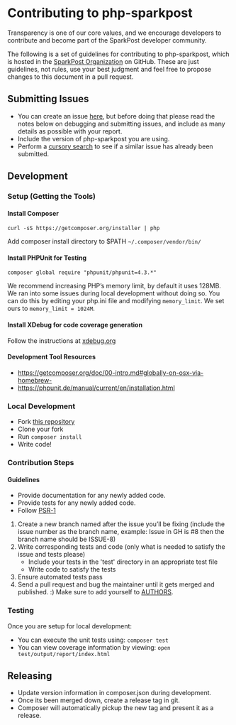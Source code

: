 # Contributing to php-sparkpost
Transparency is one of our core values, and we encourage developers to contribute and become part of the SparkPost developer community.

The following is a set of guidelines for contributing to php-sparkpost,
which is hosted in the [SparkPost Organization](https://github.com/sparkpost) on GitHub.
These are just guidelines, not rules, use your best judgment and feel free to
propose changes to this document in a pull request.

## Submitting Issues
* You can create an issue [here](https://github.com/sparkpost/php-sparkpost/issues/new), but
  before doing that please read the notes below on debugging and submitting issues,
  and include as many details as possible with your report.
* Include the version of php-sparkpost you are using.
* Perform a [cursory search](https://github.com/SparkPost/php-sparkpost/issues?q=is%3Aissue+is%3Aopen)
  to see if a similar issue has already been submitted.

## Development

### Setup (Getting the Tools)
#### Install Composer
```
curl -sS https://getcomposer.org/installer | php
```

Add composer install directory to $PATH `~/.composer/vendor/bin/`

#### Install PHPUnit for Testing
```
composer global require "phpunit/phpunit=4.3.*"
```

We recommend increasing PHP’s memory limit, by default it uses 128MB.  We ran into some issues during local development without doing so.  You can do this by editing your php.ini file and modifying `memory_limit`.  We set ours to `memory_limit = 1024M`.

#### Install XDebug for code coverage generation
Follow the instructions at [xdebug.org](http://xdebug.org/wizard.php)

#### Development Tool Resources
* https://getcomposer.org/doc/00-intro.md#globally-on-osx-via-homebrew-
* https://phpunit.de/manual/current/en/installation.html

### Local Development
* Fork [this repository](http://github.com/SparkPost/php-sparkpost)
* Clone your fork
* Run `composer install`
* Write code!

### Contribution Steps

#### Guidelines

- Provide documentation for any newly added code.
- Provide tests for any newly added code.
- Follow [PSR-1](http://www.php-fig.org/psr/psr-1/)

1. Create a new branch named after the issue you’ll be fixing (include the issue number as the branch name, example: Issue in GH is #8 then the branch name should be ISSUE-8)
2. Write corresponding tests and code (only what is needed to satisfy the issue and tests please)
    * Include your tests in the 'test' directory in an appropriate test file
    * Write code to satisfy the tests
3. Ensure automated tests pass
4. Send a pull request and bug the maintainer until it gets merged and published. :) Make sure to add yourself to [AUTHORS](https://github.com/SparkPost/php-sparkpost/blob/master/AUTHORS.md).


### Testing
Once you are setup for local development:
* You can execute the unit tests using: `composer test`
* You can view coverage information by viewing: `open test/output/report/index.html`

## Releasing

* Update version information in composer.json during development.
* Once its been merged down, create a release tag in git.
* Composer will automatically pickup the new tag and present it as a release.
